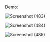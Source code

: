 Demo:

![Screenshot (483)](https://github.com/IBLIVE/hnwl24group/assets/139757143/11f03954-ff1b-44e2-b260-0574d5a52bbd)

![Screenshot (484)](https://github.com/IBLIVE/hnwl24group/assets/139757143/23f9764f-f4a7-4c72-b11e-7f349d333827)

![Screenshot (485)](https://github.com/IBLIVE/hnwl24group/assets/139757143/3b8a029b-8384-482a-97c2-04c5f7fade42)
